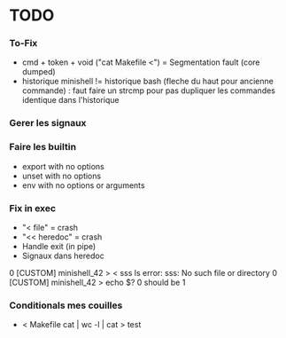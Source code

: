 # TODO

### To-Fix
- cmd + token + void ("cat Makefile <") = Segmentation fault (core dumped)
- historique minishell != historique bash (fleche du haut pour ancienne commande) : faut faire un strcmp pour pas dupliquer les commandes identique dans l'historique

### Gerer les signaux

### Faire les builtin
- export with no options
- unset with no options
- env with no options or arguments

### Fix in exec
- "< file" = crash
- "<< heredoc" = crash
- Handle exit (in pipe)
- Signaux dans heredoc

0 [CUSTOM] minishell_42 > < sss ls 
error: sss: No such file or directory
0 [CUSTOM] minishell_42 > echo $?
0 should be 1

### Conditionals mes couilles
- < Makefile cat | wc -l | cat > test